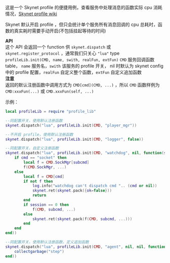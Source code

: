 这是一个 Skynet profile 的便捷用例，查看服务中处理消息的函数实际 cpu 消耗情况，[Skynet profile wiki](https://github.com/cloudwu/skynet/wiki/Profile)  

Skynet 默认开启 profile ，但只会统计单个服务所有消息回调的 cpu 总耗时，函数的真实耗时需要手动开启(不包括挂起等待的时间)  

**API**  
这个 API 会返回一个 function 供 `skynet.dispatch` 或 `skynet.register_protocol` ，通常我们只关心 `"lua"` type  
`profileLib.init(CMD, name, swith, realFun, extFun)` `CMD` 服务回调函数 table， `name` 服务名，`swith` 该服务的 profile 开关， nil 时默认为 skynet config 中的 profile 配置，`realFun` 自定义整个函数，`extFun` 自定义追加函数  
**注意**  
返回的默认注册函数中调用方式为 `CMD[cmd](CMD, ...)` ，所以 `CMD` 函数样例为 `CMD:xxxFun(...)` 或 `CMD.xxxFun(self, ...)`  

示例：  
```lua
local profileLib = require "profile_lib"

--同配置开关，使用默认注册函数
skynet.dispatch("lua", profileLib.init(CMD, "player_mgr"))

--不开启 profile，使用默认注册函数
skynet.dispatch("lua", profileLib.init(CMD, "logger", false))

--同配置开关，自定义注册函数
skynet.dispatch("lua", profileLib.init(CMD, "watchdog", nil, function(session, _, cmd, subcmd, ...)
    if cmd == "socket" then
        local f = CMD.SockMgr[subcmd]
        f(CMD.SockMgr, ...)
    else
        local f = CMD[cmd]
        if not f then
            log.info("watchdog can't dispatch cmd ".. (cmd or nil))
            skynet.ret(skynet.pack({ok=false}))
            return
        end
        if session == 0 then
            f(CMD, subcmd, ...)
        else
            skynet.ret(skynet.pack(f(CMD, subcmd, ...)))
        end
    end
end))

--同配置开关，使用默认注册函数，定义追加函数
skynet.dispatch("lua", profileLib.init(CMD, "agent", nil, nil, function()
	collectgarbage("step")
end))
```